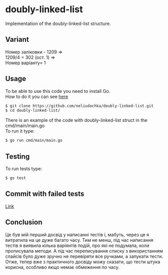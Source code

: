 # doubly-linked-list
Implementation of the doubly-linked-list structure.  

## Variant
Номер заліковки - 1209 =>  
1209/4 = 302 (ост. 1) =>  
Номер варіанту= 1

## Usage
To be able to use this code you need to install Go.  
How to do it you can see [here](https://go.dev/doc/install)  

```bash
$ git clone https://github.com/neliudochka/doubly-linked-list.git
$ cd doubly-linked-list/
```

There is an example of the code with doubly-linked-list struct in the cmd/main/main.go  
To run it type:  
```bash
$ go run cmd/main/main.go
```

## Testing
To run tests type:  
```bash
$ go test
```
## Commit with failed tests
[Link](https://github.com/neliudochka/doubly-linked-list/commit/367bb0fc5e7e7b26e7166312d8afcb908761dd7e)

## Conclusion
Це був мій перший досвід у написанні тестів і, мабуть, через це я витратила на це дуже багато часу. Тим не менш, під час написання тестів я виявила кілька варіянтів подій, про які не подумала, коли прописувала методи. А під час переписування списку з використанням слайсів було дуже зручно не перевіряти все ручками, а запукати тести. Отже, тепер вже з практичного досвіду можу сказати, що тести штука корисна, особливо якщо немає обмеження по часу.
